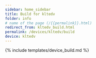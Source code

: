```yaml
---
sidebar: home_sidebar
title: Build for kltedv
folder: info
# name of the page (/{{permalink}}.html)
redirect_from: kltedv_build.html
permalink: /devices/kltedv/build
device: kltedv
---
```

{% include templates/device_build.md %}
